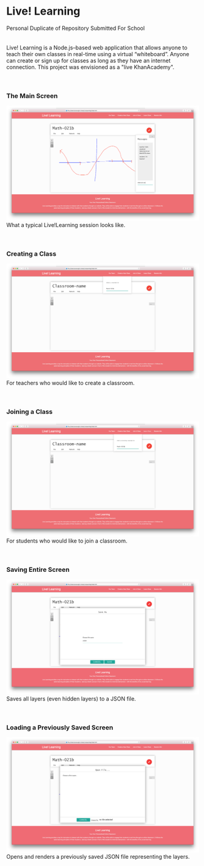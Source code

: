 # Live! Learning
Personal Duplicate of Repository Submitted For School
<br><br><br>
Live! Learning is a Node.js–based web application that allows anyone to teach their own classes in real-time using a virtual “whiteboard”. Anyone can create or sign up for classes as long as they have an internet connection. This project was envisioned as a "live KhanAcademy".
<br><br><br>
### The Main Screen
![main screen](https://github.com/ngwattcos/LiveLearning/blob/master/screenshots/whiteboard.png)
What a typical Live!Learning session looks like.
<br><br><br>
### Creating a Class
![creating class](https://github.com/ngwattcos/LiveLearning/blob/master/screenshots/create_class.png)
For teachers who would like to create a classroom.
<br><br><br>
### Joining a Class
![joining class](https://github.com/ngwattcos/LiveLearning/blob/master/screenshots/join_class.png)
For students who would like to join a classroom.
<br><br><br>
### Saving Entire Screen
![saving screen](https://github.com/ngwattcos/LiveLearning/blob/master/screenshots/save_as.png)
Saves all layers (even hidden layers) to a JSON file.
<br><br><br>
### Loading a Previously Saved Screen
![loading saved screen](https://github.com/ngwattcos/LiveLearning/blob/master/screenshots/open.png)
Opens and renders a previously saved JSON file representing the layers.
